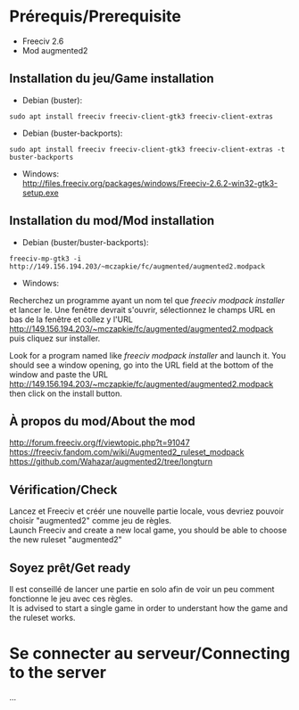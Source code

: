 # Prérequis/Prerequisite

- Freeciv 2.6
- Mod augmented2

## Installation du jeu/Game installation

- Debian (buster):
```
sudo apt install freeciv freeciv-client-gtk3 freeciv-client-extras
```

- Debian (buster-backports):
```
sudo apt install freeciv freeciv-client-gtk3 freeciv-client-extras -t buster-backports
```

- Windows:  
http://files.freeciv.org/packages/windows/Freeciv-2.6.2-win32-gtk3-setup.exe

## Installation du mod/Mod installation

- Debian (buster/buster-backports):
```
freeciv-mp-gtk3 -i http://149.156.194.203/~mczapkie/fc/augmented/augmented2.modpack
```

- Windows:  

Recherchez un programme ayant un nom tel que *freeciv modpack installer* et lancer le. Une fenêtre devrait s'ouvrir, sélectionnez le champs URL en bas de la fenêtre et collez y l'URL http://149.156.194.203/~mczapkie/fc/augmented/augmented2.modpack puis cliquez sur installer.

Look for a program named like *freeciv modpack installer* and launch it. You should see a window opening, go into the URL field at the bottom of the window and paste the URL http://149.156.194.203/~mczapkie/fc/augmented/augmented2.modpack then click on the install button.

## À propos du mod/About the mod

http://forum.freeciv.org/f/viewtopic.php?t=91047  
https://freeciv.fandom.com/wiki/Augmented2_ruleset_modpack  
https://github.com/Wahazar/augmented2/tree/longturn

## Vérification/Check

Lancez et Freeciv et créér une nouvelle partie locale, vous devriez pouvoir choisir "augmented2" comme jeu de règles.  
Launch Freeciv and create a new local game, you should be able to choose the new ruleset "augmented2"

## Soyez prêt/Get ready

Il est conseillé de lancer une partie en solo afin de voir un peu comment fonctionne le jeu avec ces règles.  
It is advised to start a single game in order to understant how the game and the ruleset works.

# Se connecter au serveur/Connecting to the server
...
